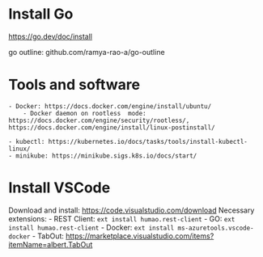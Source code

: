 # Install Go

https://go.dev/doc/install

go outline: github.com/ramya-rao-a/go-outline

# Tools and software
    - Docker: https://docs.docker.com/engine/install/ubuntu/
        - Docker daemon on rootless  mode: https://docs.docker.com/engine/security/rootless/, https://docs.docker.com/engine/install/linux-postinstall/

    - kubectl: https://kubernetes.io/docs/tasks/tools/install-kubectl-linux/
    - minikube: https://minikube.sigs.k8s.io/docs/start/

# Install VSCode

Download and install: https://code.visualstudio.com/download
Necessary extensions: 
    - REST Client: `ext install humao.rest-client`
    - GO: `ext install humao.rest-client`
    - Docker: `ext install ms-azuretools.vscode-docker`
    - TabOut: https://marketplace.visualstudio.com/items?itemName=albert.TabOut
    
